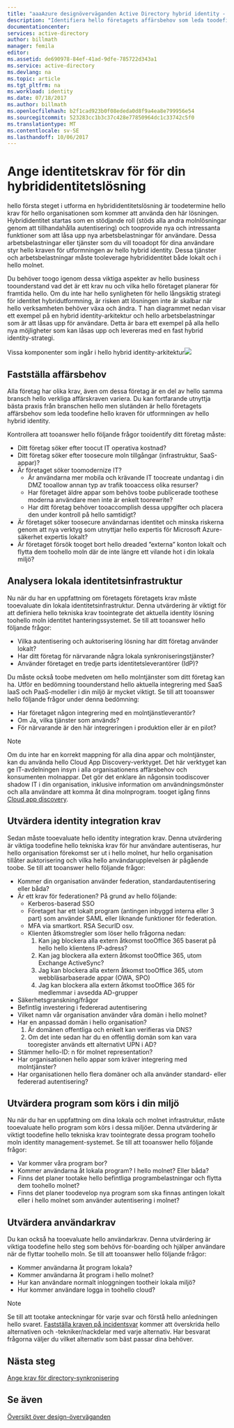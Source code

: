 ```yaml
---
title: "aaaAzure designöverväganden Active Directory hybrid identity - fastställa identitetskrav | Microsoft Docs"
description: "Identifiera hello företagets affärsbehov som leda toodefine hello kraven för utformningen av hello hybrid identity."
documentationcenter: 
services: active-directory
author: billmath
manager: femila
editor: 
ms.assetid: de690978-84ef-41ad-9dfe-785722d343a1
ms.service: active-directory
ms.devlang: na
ms.topic: article
ms.tgt_pltfrm: na
ms.workload: identity
ms.date: 07/18/2017
ms.author: billmath
ms.openlocfilehash: b2f1cad923b0f08ededa0d8f9a4ea8e799956e54
ms.sourcegitcommit: 523283cc1b3c37c428e77850964dc1c33742c5f0
ms.translationtype: MT
ms.contentlocale: sv-SE
ms.lasthandoff: 10/06/2017
---
```

# <a name="determine-identity-requirements-for-your-hybrid-identity-solution"></a>Ange identitetskrav för för din hybrididentitetslösning
hello första steget i utforma en hybrididentitetslösning är toodetermine hello krav för hello organisationen som kommer att använda den här lösningen.  Hybrididentitet startas som en stödjande roll (stöds alla andra molnlösningar genom att tillhandahålla autentisering) och tooprovide nya och intressanta funktioner som att låsa upp nya arbetsbelastningar för användare.  Dessa arbetsbelastningar eller tjänster som du vill tooadopt för dina användare styr hello kraven för utformningen av hello hybrid identity.  Dessa tjänster och arbetsbelastningar måste tooleverage hybrididentitet både lokalt och i hello molnet.  

Du behöver toogo igenom dessa viktiga aspekter av hello business toounderstand vad det är ett krav nu och vilka hello företaget planerar för framtida hello. Om du inte har hello synligheten för hello långsiktig strategi för identitet hybridutformning, är risken att lösningen inte är skalbar när hello verksamheten behöver växa och ändra.   T han diagrammet nedan visar ett exempel på en hybrid identity-arkitektur och hello arbetsbelastningar som är att låsas upp för användare. Detta är bara ett exempel på alla hello nya möjligheter som kan låsas upp och levereras med en fast hybrid identity-strategi. 

Vissa komponenter som ingår i hello hybrid identity-arkitektur![](./media/hybrid-id-design-considerations/hybrid-identity-architechture.png)

## <a name="determine-business-needs"></a>Fastställa affärsbehov
Alla företag har olika krav, även om dessa företag är en del av hello samma bransch hello verkliga affärskraven variera. Du kan fortfarande utnyttja bästa praxis från branschen hello men slutänden är hello företagets affärsbehov som leda toodefine hello kraven för utformningen av hello hybrid identity. 

Kontrollera att tooanswer hello följande frågor tooidentify ditt företag måste:

* Ditt företag söker efter toocut IT operativa kostnad?
* Ditt företag söker efter toosecure moln tillgångar (infrastruktur, SaaS-appar)?
* Är företaget söker toomodernize IT?
  * Är användarna mer mobila och krävande IT toocreate undantag i din DMZ tooallow annan typ av trafik tooaccess olika resurser?
  * Har företaget äldre appar som behövs toobe publicerade toothese moderna användare men inte är enkelt toorewrite?
  * Har ditt företag behöver tooaccomplish dessa uppgifter och placera den under kontroll på hello samtidigt?
* Är företaget söker toosecure användarnas identitet och minska riskerna genom att nya verktyg som utnyttjar hello expertis för Microsoft Azure-säkerhet expertis lokalt?
* Är företaget försök tooget bort hello dreaded ”externa” konton lokalt och flytta dem toohello moln där de inte längre ett vilande hot i din lokala miljö?

## <a name="analyze-on-premises-identity-infrastructure"></a>Analysera lokala identitetsinfrastruktur
Nu när du har en uppfattning om företagets företagets krav måste tooevaluate din lokala identitetsinfrastruktur. Denna utvärdering är viktigt för att definiera hello tekniska krav toointegrate det aktuella identity lösning toohello moln identitet hanteringssystemet. Se till att tooanswer hello följande frågor:

* Vilka autentisering och auktorisering lösning har ditt företag använder lokalt? 
* Har ditt företag för närvarande några lokala synkroniseringstjänster?
* Använder företaget en tredje parts identitetsleverantörer (IdP)?

Du måste också toobe medveten om hello molntjänster som ditt företag kan ha. Utför en bedömning toounderstand hello aktuella integrering med SaaS IaaS och PaaS-modeller i din miljö är mycket viktigt. Se till att tooanswer hello följande frågor under denna bedömning:

* Har företaget någon integrering med en molntjänstleverantör?
* Om Ja, vilka tjänster som används?
* För närvarande är den här integreringen i produktion eller är en pilot?

> [!NOTE]
> Om du inte har en korrekt mappning för alla dina appar och molntjänster, kan du använda hello Cloud App Discovery-verktyget. Det här verktyget kan ge IT-avdelningen insyn i alla organisationens affärsbehov och konsumenten molnappar. Det gör det enklare än någonsin toodiscover shadow IT i din organisation, inklusive information om användningsmönster och alla användare att komma åt dina molnprogram. tooget igång finns [Cloud app discovery](active-directory-cloudappdiscovery-whatis.md).
> 
> 

## <a name="evaluate-identity-integration-requirements"></a>Utvärdera identity integration krav
Sedan måste tooevaluate hello identity integration krav. Denna utvärdering är viktiga toodefine hello tekniska krav för hur användare autentiseras, hur hello organisation förekomst ser ut i hello molnet, hur hello organisation tillåter auktorisering och vilka hello användarupplevelsen är pågående toobe. Se till att tooanswer hello följande frågor:

* Kommer din organisation använder federation, standardautentisering eller båda?
* Är ett krav för federationen?  På grund av hello följande:
  * Kerberos-baserad SSO
  * Företaget har ett lokalt program (antingen inbyggd interna eller 3 part) som använder SAML eller liknande funktioner för federation.
  * MFA via smartkort. RSA SecurID osv.
  * Klienten åtkomstregler som löser hello frågorna nedan:
    1. Kan jag blockera alla extern åtkomst tooOffice 365 baserat på hello hello klientens IP-adress?
    2. Kan jag blockera alla extern åtkomst tooOffice 365, utom Exchange ActiveSync?
    3. Jag kan blockera alla extern åtkomst tooOffice 365, utom webbläsarbaserade appar (OWA, SPO)
    4. Jag kan blockera alla extern åtkomst tooOffice 365 för medlemmar i avsedda AD-grupper
* Säkerhetsgranskning/frågor
* Befintlig investering i federerad autentisering
* Vilket namn vår organisation använder våra domän i hello molnet?
* Har en anpassad domän i hello organisation?
  1. Är domänen offentliga och enkelt kan verifieras via DNS?
  2. Om det inte sedan har du en offentlig domän som kan vara tooregister används ett alternativt UPN i AD?
* Stämmer hello-ID: n för molnet representation? 
* Har organisationen hello appar som kräver integrering med molntjänster?
* Har organisationen hello flera domäner och alla använder standard- eller federerad autentisering?

## <a name="evaluate-applications-that-run-in-your-environment"></a>Utvärdera program som körs i din miljö
Nu när du har en uppfattning om dina lokala och molnet infrastruktur, måste tooevaluate hello program som körs i dessa miljöer. Denna utvärdering är viktigt toodefine hello tekniska krav toointegrate dessa program toohello moln identity management-systemet. Se till att tooanswer hello följande frågor:

* Var kommer våra program bor?
* Kommer användarna åt lokala program?  I hello molnet? Eller båda?
* Finns det planer tootake hello befintliga programbelastningar och flytta dem toohello molnet?
* Finns det planer toodevelop nya program som ska finnas antingen lokalt eller i hello molnet som använder autentisering i molnet?

## <a name="evaluate-user-requirements"></a>Utvärdera användarkrav
Du kan också ha tooevaluate hello användarkrav. Denna utvärdering är viktiga toodefine hello steg som behövs för-boarding och hjälper användare när de flyttar toohello moln. Se till att tooanswer hello följande frågor:

* Kommer användarna åt program lokala?
* Kommer användarna åt program i hello molnet?
* Hur kan användare normalt inloggningen tootheir lokala miljö?
* Hur kommer användare logga in toohello cloud?

> [!NOTE]
> Se till att tootake anteckningar för varje svar och förstå hello anledningen hello svaret. [Fastställa kraven på incidentsvar](active-directory-hybrid-identity-design-considerations-incident-response-requirements.md) kommer att överskrida hello alternativen och -tekniker/nackdelar med varje alternativ.  Har besvarat frågorna väljer du vilket alternativ som bäst passar dina behöver.
> 
> 

## <a name="next-steps"></a>Nästa steg
[Ange krav för directory-synkronisering](active-directory-hybrid-identity-design-considerations-directory-sync-requirements.md)

## <a name="see-also"></a>Se även
[Översikt över design-överväganden](active-directory-hybrid-identity-design-considerations-overview.md)

